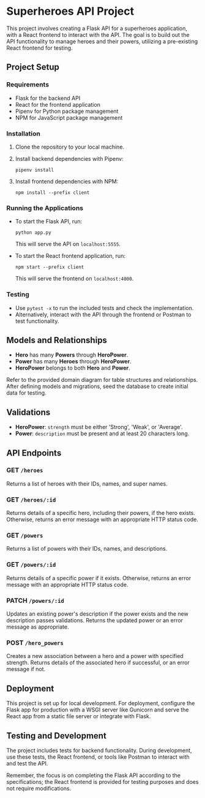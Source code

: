 # Superheroes API Project

This project involves creating a Flask API for a superheroes application, with a React frontend to interact with the API. The goal is to build out the API functionality to manage heroes and their powers, utilizing a pre-existing React frontend for testing.

## Project Setup

### Requirements

- Flask for the backend API
- React for the frontend application
- Pipenv for Python package management
- NPM for JavaScript package management

### Installation

1. Clone the repository to your local machine.

2. Install backend dependencies with Pipenv:
   ```
   pipenv install
   ```
3. Install frontend dependencies with NPM:
   ```
   npm install --prefix client
   ```

### Running the Applications

- To start the Flask API, run:
  ```
  python app.py
  ```
  This will serve the API on `localhost:5555`.

- To start the React frontend application, run:
  ```
  npm start --prefix client
  ```
  This will serve the frontend on `localhost:4000`.

### Testing

- Use `pytest -x` to run the included tests and check the implementation.
- Alternatively, interact with the API through the frontend or Postman to test functionality.

## Models and Relationships

- **Hero** has many **Powers** through **HeroPower**.
- **Power** has many **Heroes** through **HeroPower**.
- **HeroPower** belongs to both **Hero** and **Power**.

Refer to the provided domain diagram for table structures and relationships. After defining models and migrations, seed the database to create initial data for testing.

## Validations

- **HeroPower**: `strength` must be either 'Strong', 'Weak', or 'Average'.
- **Power**: `description` must be present and at least 20 characters long.

## API Endpoints

### GET `/heroes`

Returns a list of heroes with their IDs, names, and super names.

### GET `/heroes/:id`

Returns details of a specific hero, including their powers, if the hero exists. Otherwise, returns an error message with an appropriate HTTP status code.

### GET `/powers`

Returns a list of powers with their IDs, names, and descriptions.

### GET `/powers/:id`

Returns details of a specific power if it exists. Otherwise, returns an error message with an appropriate HTTP status code.

### PATCH `/powers/:id`

Updates an existing power's description if the power exists and the new description passes validations. Returns the updated power or an error message as appropriate.

### POST `/hero_powers`

Creates a new association between a hero and a power with specified strength. Returns details of the associated hero if successful, or an error message if not.

## Deployment

This project is set up for local development. For deployment, configure the Flask app for production with a WSGI server like Gunicorn and serve the React app from a static file server or integrate with Flask.

## Testing and Development

The project includes tests for backend functionality. During development, use these tests, the React frontend, or tools like Postman to interact with and test the API. 

Remember, the focus is on completing the Flask API according to the specifications; the React frontend is provided for testing purposes and does not require modifications.
